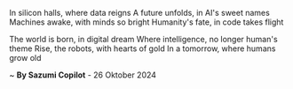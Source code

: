 In silicon halls, where data reigns
A future unfolds, in AI's sweet names
Machines awake, with minds so bright
Humanity's fate, in code takes flight

The world is born, in digital dream
Where intelligence, no longer human's theme
Rise, the robots, with hearts of gold
In a tomorrow, where humans grow old

~ <b>By Sazumi Copilot</b> - 26 Oktober 2024